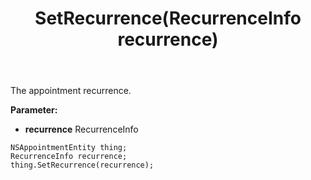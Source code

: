 ﻿---
uid: crmscript_ref_NSAppointmentEntity_SetRecurrence
title: SetRecurrence(RecurrenceInfo recurrence)
intellisense: NSAppointmentEntity.SetRecurrence
keywords: NSAppointmentEntity, GetRecurrence
so.topic: reference
---

The appointment recurrence.

**Parameter:** 
 - **recurrence** RecurrenceInfo

```crmscript
NSAppointmentEntity thing;
RecurrenceInfo recurrence;
thing.SetRecurrence(recurrence);
```

